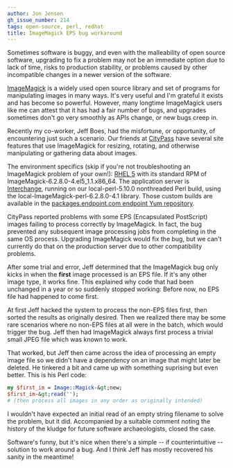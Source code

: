```yaml
---
author: Jon Jensen
gh_issue_number: 214
tags: open-source, perl, redhat
title: ImageMagick EPS bug workaround
---
```


Sometimes software is buggy, and even with the malleability of open source software, upgrading to fix a problem may not be an immediate option due to lack of time, risks to production stability, or problems caused by other incompatible changes in a newer version of the software.

[ImageMagick](http://www.imagemagick.org/) is a widely used open source library and set of programs for manipulating images in many ways. It's very useful and I'm grateful it exists and has become so powerful. However, many longtime ImageMagick users like me can attest that it has had a fair number of bugs, and upgrades sometimes don't go very smoothly as APIs change, or new bugs creep in.

Recently my co-worker, Jeff Boes, had the misfortune, or opportunity, of encountering just such a scenario. Our friends at [CityPass](http://www.citypass.com/) have several site features that use ImageMagick for resizing, rotating, and otherwise manipulating or gathering data about images.

The environment specifics (skip if you're not troubleshooting an ImageMagick problem of your own!): [RHEL 5](http://www.redhat.com/rhel/server/) with its standard RPM of ImageMagick-6.2.8.0-4.el5_1.1.x86_64. The application server is [Interchange](http://www.icdevgroup.org/), running on our local-perl-5.10.0 nonthreaded Perl build, using the local-ImageMagick-perl-6.2.8.0-4.1 library. Those custom builds are available in the [packages.endpoint.com endpoint Yum repository](https://packages.endpoint.com/).

CityPass reported problems with some EPS (Encapsulated PostScript) images failing to process correctly by ImageMagick. In fact, the bug prevented any subsequent image processing jobs from completing in the same OS process. Upgrading ImageMagick would fix the bug, but we can't currently do that on the production server due to other compatibility problems.

After some trial and error, Jeff determined that the ImageMagick bug only kicks in when the **first** image processed is an EPS file. If it's any other image type, it works fine. This explained why code that had been unchanged in a year or so suddenly stopped working: Before now, no EPS file had happened to come first.

At first Jeff hacked the system to process the non-EPS files first, then sorted the results as originally desired. Then we realized there may be some rare scenarios where no non-EPS files at all were in the batch, which would trigger the bug. Jeff then had ImageMagick always first process a trivial small JPEG file which was known to work.

That worked, but Jeff then came across the idea of processing an empty image file so we didn't have a dependency on an image that might later be deleted. He tinkered a bit and came up with something suprising but even better. This is his Perl code:

```perl
my $first_im = Image::Magick-&gt;new;
$first_im-&gt;read('');
# (then process all images in any order as originally intended)
```

I wouldn't have expected an initial read of an empty string filename to solve the problem, but it did. Accompanied by a suitable comment noting the history of the kludge for future software archaeologists, closed the case.

Software's funny, but it's nice when there's a simple -- if counterintuitive -- solution to work around a bug. And I think Jeff has mostly recovered his sanity in the meantime!
